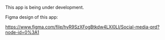 
This app is being under development.

Figma design of this app:

https://www.figma.com/file/hyR9SzXFogBtkdw4LXl0LI/Social-media-prd?node-id=0%3A1
